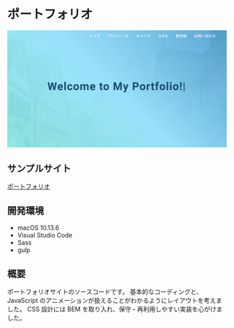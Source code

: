 # ポートフォリオ

![ポートフォリオ](img/dist/portforio.png)

## サンプルサイト

[ポートフォリオ](#)

## 開発環境

- macOS 10.13.6
- Visual Studio Code
- Sass
- gulp

## 概要

ポートフォリオサイトのソースコードです。
基本的なコーディングと、JavaScript のアニメーションが扱えることがわかるようにレイアウトを考えました。
CSS 設計には BEM を取り入れ、保守・再利用しやすい実装を心がけました。
